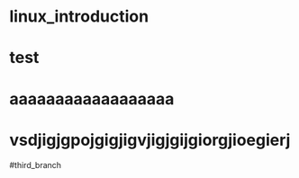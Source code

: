 # linux_introduction
# test
# aaaaaaaaaaaaaaaaaa
# vsdjigjgpojgigjigvjigjgijgiorgjioegierj
#third_branch
